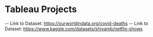# Tableau Projects

-- Link to Dataset: https://ourworldindata.org/covid-deaths
-- Link to Dataset: https://www.kaggle.com/datasets/shivamb/netflix-shows